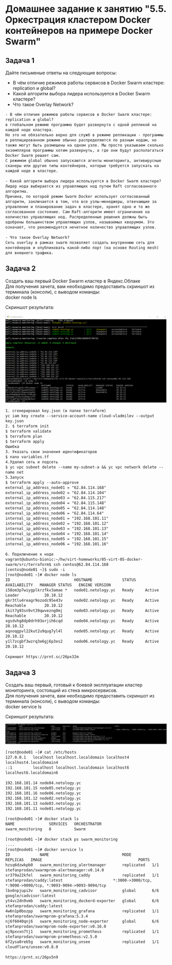 # Домашнее задание к занятию "5.5. Оркестрация кластером Docker контейнеров на примере Docker Swarm"


## Задача 1
Дайте письменые ответы на следующие вопросы:  
- В чём отличие режимов работы сервисов в Docker Swarm кластере: replication и global?  
- Какой алгоритм выбора лидера используется в Docker Swarm кластере?  
- Что такое Overlay Network?  
```
- В чём отличие режимов работы сервисов в Docker Swarm кластере: replication и global?  
в глобальном режиме программа будет развернута с одной репликой на каждой ноде кластера.
Но это не обязательно верно для служб в режиме репликации - программы в реплицированном режиме обычно распределяются по разным нодам, но также могут быть размещены на одном узле. Мы просто указываем сколько экземпляров программы хотим развернуть, а где они будут располагаться Docker Swarm решает сам.
С режимом global обычно запускаются агенты мониторинга, антивирусные сканеры или другие типы контейнеров, которые требуется запускать на каждой ноде в кластере. 

- Какой алгоритм выбора лидера используется в Docker Swarm кластере?  
Лидер нода выбирается из управляющих нод путем Raft согласованного алгоритма.  
Причина, по которой режим Swarm Docker использует согласованный алгоритм, заключается в том, что все узлы-менеджеры, отвечающие за управление и планирование задач в кластере, хранят одно и то же согласованное состояние. Сам Raft-алгоритм имеет ограничение на количество управляющих нод. Распределенные решения должны быть одобрены большинством управляющих узлов, называемых кворумом. Это означает, что рекомендуется нечетное количество управляющих узлов.

- Что такое Overlay Network?  
Cеть overlay в рамках swarm позволяет создать внутреннюю сеть для контейнеров и опубликовать какой-либо порт (на основе Routing mesh) для внешнего трафика.
```

## Задача 2
Создать ваш первый Docker Swarm кластер в Яндекс.Облаке  
Для получения зачета, вам необходимо предоставить скриншот из терминала (консоли), с выводом команды:  
docker node ls  

Скриншот результата: 
<p align="center">
  <img src="./yc-swarm-1.png">
</p>

```
1. сгенерировал key.json (в папке terraform)
yc iam key create --service-account-name cloud-vladmilev --output key.json
2. $ terraform init
$ terraform validate
$ terraform plan
$ terraform apply
Ошибка
3. Указать свои значения идентификаторов
$ nano variables.tf
4.Удалил сеть и подсеть
$ yc vpc subnet delete --name my-subnet-a && yc vpc network delete --name net
5.Запуск
$ terraform apply --auto-approve
external_ip_address_node01 = "62.84.114.168"
external_ip_address_node02 = "62.84.114.104"
external_ip_address_node03 = "62.84.115.217"
external_ip_address_node04 = "62.84.115.148"
external_ip_address_node05 = "62.84.114.148"
external_ip_address_node06 = "62.84.114.64"
internal_ip_address_node01 = "192.168.101.11"
internal_ip_address_node02 = "192.168.101.12"
internal_ip_address_node03 = "192.168.101.13"
internal_ip_address_node04 = "192.168.101.14"
internal_ip_address_node05 = "192.168.101.15"
internal_ip_address_node06 = "192.168.101.16"

6. Подключение к ноде
vagrant@ubuntu-bionic:~/hw/virt-homeworks/05-virt-05-docker-swarm/src/terraform$ ssh centos@62.84.114.168
[centos@node01 ~]$ sudo -i
[root@node01 ~]# docker node ls
ID                            HOSTNAME             STATUS    AVAILABILITY   MANAGER STATUS   ENGINE VERSION
i58om3p7wiygplkrzfkv3amae *   node01.netology.yc   Ready     Active         Leader           20.10.12
gkr3tlu4reagr9ozodc95e43v     node02.netology.yc   Ready     Active         Reachable        20.10.12
ikit7g93sn9vt39qwvezng0mj     node03.netology.yc   Ready     Active         Reachable        20.10.12
xgsdvhg8dp0drh93orjih6cqd     node04.netology.yc   Ready     Active                          20.10.12
aqxoqgpvl22kut2u9qug7yl4l     node05.netology.yc   Ready     Active                          20.10.12
y1l7zcgbf3wzrq3e6gj6p3es2     node06.netology.yc   Ready     Active                          20.10.12

Скриншот https://prnt.sc/26px32m
```

## Задача 3
Создать ваш первый, готовый к боевой эксплуатации кластер мониторинга, состоящий из стека микросервисов.  
Для получения зачета, вам необходимо предоставить скриншот из терминала (консоли), с выводом команды:  
docker service ls  

Скриншот результата: 
<p align="center">
  <img src="./yc-swarm-2.png">
</p>

```
[root@node01 ~]# cat /etc/hosts
127.0.0.1   localhost localhost.localdomain localhost4 localhost4.localdomain4
::1         localhost localhost.localdomain localhost6 localhost6.localdomain6

192.168.101.14 node04.netology.yc
192.168.101.15 node05.netology.yc
192.168.101.16 node06.netology.yc
192.168.101.12 node02.netology.yc
192.168.101.13 node03.netology.yc
192.168.101.11 node01.netology.yc

[root@node01 ~]# docker stack ls
NAME               SERVICES   ORCHESTRATOR
swarm_monitoring   8          Swarm

[root@node01 ~]# docker stack ps swarm_monitoring
....
[root@node01 ~]# docker service ls
ID             NAME                                MODE         REPLICAS   IMAGE                                          PORTS
hzsq6dzwkpb0   swarm_monitoring_alertmanager       replicated   1/1        stefanprodan/swarmprom-alertmanager:v0.14.0
sr379a22kfel   swarm_monitoring_caddy              replicated   1/1        stefanprodan/caddy:latest                      *:3000->3000/tcp, *:9090->9090/tcp, *:9093-9094->9093-9094/tcp
lbx6npjupi3v   swarm_monitoring_cadvisor           global       6/6        google/cadvisor:latest
yt4vc2dn9vmb   swarm_monitoring_dockerd-exporter   global       6/6        stefanprodan/caddy:latest
4w6n1p0bozpp   swarm_monitoring_grafana            replicated   1/1        stefanprodan/swarmprom-grafana:5.3.4
nj6f6040qnj6   swarm_monitoring_node-exporter      global       6/6        stefanprodan/swarmprom-node-exporter:v0.16.0
aj9pxvxn7tj1   swarm_monitoring_prometheus         replicated   1/1        stefanprodan/swarmprom-prometheus:v2.5.0
6f2ysa0reb5g   swarm_monitoring_unsee              replicated   1/1        cloudflare/unsee:v0.8.0

https://prnt.sc/26px5n9
```

